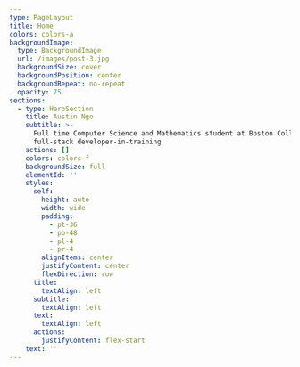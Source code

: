 ```yaml
---
type: PageLayout
title: Home
colors: colors-a
backgroundImage:
  type: BackgroundImage
  url: /images/post-3.jpg
  backgroundSize: cover
  backgroundPosition: center
  backgroundRepeat: no-repeat
  opacity: 75
sections:
  - type: HeroSection
    title: Austin Ngo
    subtitle: >-
      Full time Computer Science and Mathematics student at Boston College,
      full-stack developer-in-training
    actions: []
    colors: colors-f
    backgroundSize: full
    elementId: ''
    styles:
      self:
        height: auto
        width: wide
        padding:
          - pt-36
          - pb-48
          - pl-4
          - pr-4
        alignItems: center
        justifyContent: center
        flexDirection: row
      title:
        textAlign: left
      subtitle:
        textAlign: left
      text:
        textAlign: left
      actions:
        justifyContent: flex-start
    text: ''
---
```

